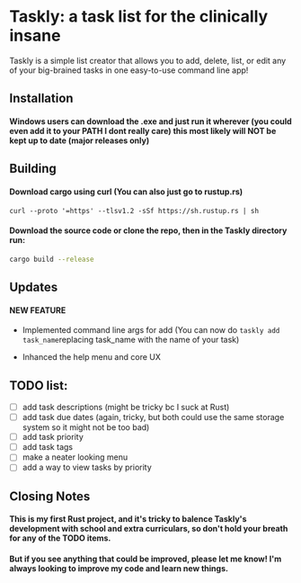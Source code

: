 # Taskly: a task list for the clinically insane

Taskly is a simple list creator that allows you to add, delete, list, or edit any of your big-brained tasks in one easy-to-use command line app! 

## Installation

#### Windows users can download the .exe and just run it wherever (you could even add it to your PATH I dont really care) this most likely will NOT be kept up to date (major releases only)

## Building
#### Download cargo using curl (You can also just go to rustup.rs) 

 ```
 curl --proto '=https' --tlsv1.2 -sSf https://sh.rustup.rs | sh
 ```

#### Download the source code or clone the repo, then in the Taskly directory run:

```bash
cargo build --release
```
## Updates
#### NEW FEATURE

- Implemented command line args for add (You can now do `taskly add task_name`replacing task_name with the name of your task)


- Inhanced the help menu and core UX

## TODO list:
- [ ] add task descriptions (might be tricky bc I suck at Rust)
- [ ] add task due dates (again, tricky, but both could use the same storage system so it might not be too bad)
- [ ] add task priority 
- [ ] add task tags
- [ ] make a neater looking menu
- [ ] add a way to view tasks by priority

## Closing Notes
#### This is my first Rust project, and it's tricky to balence Taskly's development with school and extra curriculars, so don't hold your breath for any of the TODO items.  
#### But if you see anything that could be improved, please let me know! I'm always looking to improve my code and learn new things.
